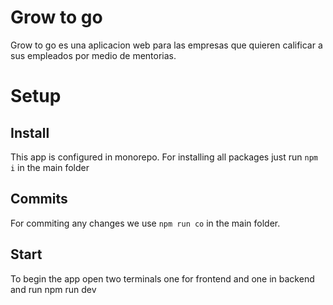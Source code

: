 # Grow to go
Grow to go es una aplicacion web para las empresas que quieren calificar a sus empleados por medio de mentorias.

# Setup
## Install
This app is configured in monorepo. For installing all packages just run `npm i` in the main folder

## Commits
For commiting any changes we use `npm run co` in the main folder.

## Start
To begin the app open two terminals one for frontend and one in backend and run npm run dev
